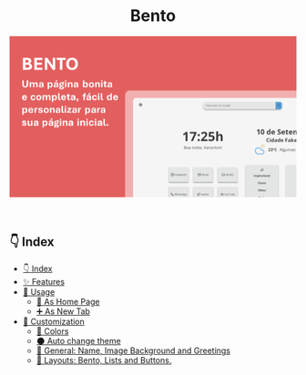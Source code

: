 <h1 align="center">Bento</h1>

![](assets/img/header.png)

<br/>

## 👇 Index
- [👇 Index](#-index)
- [✨ Features](#-features)
- [🚀 Usage](#-usage)
  - [🏡 As Home Page](#-as-home-page)
  - [➕ As New Tab](#-as-new-tab)
- [🎨 Customization](#-customization)
  - [💛 Colors](#-colors)
  - [🌑 Auto change theme](#-auto-change-theme)
  - [👋 General: Name, Image Background and Greetings](#-general-name-image-background-and-greetings)
  - [📐 Layouts: Bento, Lists and Buttons.](#-layouts-bento-lists-and-buttons)
